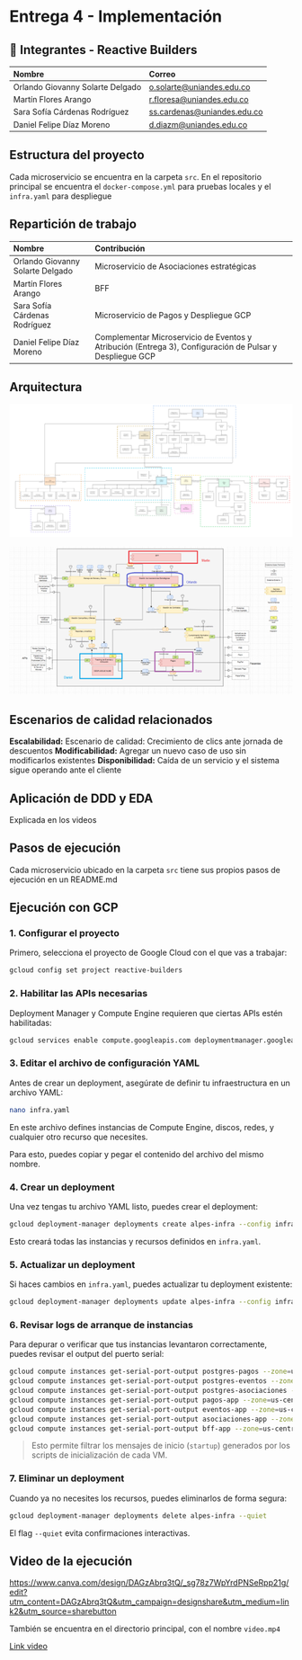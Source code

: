 # Entrega 4 - Implementación

## 👥 Integrantes - Reactive Builders

| Nombre | Correo |
| :--- | :--- |
| Orlando Giovanny Solarte Delgado | o.solarte@uniandes.edu.co |
| Martín Flores Arango | r.floresa@uniandes.edu.co |
| Sara Sofía Cárdenas Rodríguez | ss.cardenas@uniandes.edu.co |
| Daniel Felipe Díaz Moreno | d.diazm@uniandes.edu.co |

## Estructura del proyecto

Cada microservicio se encuentra en la carpeta `src`. En el repositorio principal se encuentra el `docker-compose.yml` para pruebas locales y el `infra.yaml` para despliegue

## Repartición de trabajo

| Nombre | Contribución |
| :--- | :--- |
| Orlando Giovanny Solarte Delgado | Microservicio de Asociaciones estratégicas |
| Martín Flores Arango | BFF |
| Sara Sofía Cárdenas Rodríguez | Microservicio de Pagos y Despliegue GCP |
| Daniel Felipe Díaz Moreno | Complementar Microservicio de Eventos y Atribución (Entrega 3), Configuración de Pulsar y Despliegue GCP  |

## Arquitectura

![Dominio](Dominio.jpg)

![Componentes](Componentes.png)


## Escenarios de calidad relacionados

**Escalabilidad:** Escenario de calidad: Crecimiento de clics ante jornada de descuentos
**Modificabilidad:** Agregar un nuevo caso de uso sin modificarlos existentes
**Disponibilidad:** Caída de un servicio y el sistema sigue operando ante el cliente

## Aplicación de DDD y EDA

Explicada en los videos

## Pasos de ejecución

Cada microservicio ubicado en la carpeta `src` tiene sus propios pasos de ejecución en un README.md

## Ejecución con GCP

### 1. Configurar el proyecto
Primero, selecciona el proyecto de Google Cloud con el que vas a trabajar:

```bash
gcloud config set project reactive-builders
```

### 2. Habilitar las APIs necesarias

Deployment Manager y Compute Engine requieren que ciertas APIs estén habilitadas:

```bash
gcloud services enable compute.googleapis.com deploymentmanager.googleapis.com
```

### 3. Editar el archivo de configuración YAML

Antes de crear un deployment, asegúrate de definir tu infraestructura en un archivo YAML:

```bash
nano infra.yaml
```

En este archivo defines instancias de Compute Engine, discos, redes, y cualquier otro recurso que necesites.

Para esto, puedes copiar y pegar el contenido del archivo del mismo nombre.

### 4. Crear un deployment

Una vez tengas tu archivo YAML listo, puedes crear el deployment:

```bash
gcloud deployment-manager deployments create alpes-infra --config infra.yaml
```

Esto creará todas las instancias y recursos definidos en `infra.yaml`.

### 5. Actualizar un deployment

Si haces cambios en `infra.yaml`, puedes actualizar tu deployment existente:

```bash
gcloud deployment-manager deployments update alpes-infra --config infra.yaml
```

### 6. Revisar logs de arranque de instancias

Para depurar o verificar que tus instancias levantaron correctamente, puedes revisar el output del puerto serial:

```bash
gcloud compute instances get-serial-port-output postgres-pagos --zone=us-central1-c | grep -i "startup"
gcloud compute instances get-serial-port-output postgres-eventos --zone=us-central1-b | grep -i "startup"
gcloud compute instances get-serial-port-output postgres-asociaciones --zone=us-central1-f | grep -i "startup"
gcloud compute instances get-serial-port-output pagos-app --zone=us-central1-c | grep -i "startup"
gcloud compute instances get-serial-port-output eventos-app --zone=us-central1-b | grep -i "startup"
gcloud compute instances get-serial-port-output asociaciones-app --zone=us-central1-f | grep -i "startup"
gcloud compute instances get-serial-port-output bff-app --zone=us-central1-c | grep -i "startup"
```

> Esto permite filtrar los mensajes de inicio (`startup`) generados por los scripts de inicialización de cada VM.

### 7. Eliminar un deployment

Cuando ya no necesites los recursos, puedes eliminarlos de forma segura:

```bash
gcloud deployment-manager deployments delete alpes-infra --quiet
```

El flag `--quiet` evita confirmaciones interactivas.

## Video de la ejecución

https://www.canva.com/design/DAGzAbrq3tQ/_sg78z7WpYrdPNSeRpp21g/edit?utm_content=DAGzAbrq3tQ&utm_campaign=designshare&utm_medium=link2&utm_source=sharebutton

También se encuentra en el directorio principal, con el nombre `video.mp4`

[Link video](https://github.com/ddi4z/MISW4406-Reactive-Builders-Entrega3/blob/main/video.mp4)